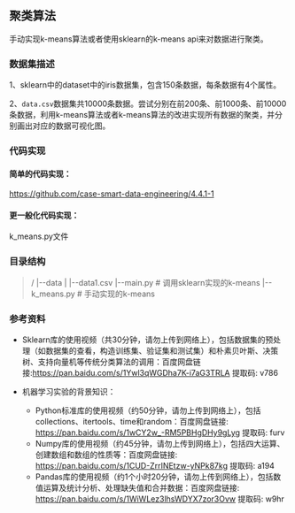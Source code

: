## 聚类算法

手动实现k-means算法或者使用sklearn的k-means api来对数据进行聚类。



### 数据集描述

1、sklearn中的dataset中的iris数据集，包含150条数据，每条数据有4个属性。

2、`data.csv`数据集共10000条数据。尝试分别在前200条、前1000条、前10000条数据，利用k-means算法或者k-means算法的改进实现所有数据的聚类，并分别画出对应的数据可视化图。



### 代码实现

#### 简单的代码实现：

https://github.com/case-smart-data-engineering/4.4.1-1

#### 更一般化代码实现：

k_means.py文件



### 目录结构

> /
> |--data
> |  |--data1.csv
> |--main.py # 调用sklearn实现的k-means
> |--k_means.py # 手动实现的k-means



### 参考资料

- Sklearn库的使用视频（共30分钟，请勿上传到网络上），包括数据集的预处理（如数据集的查看，构造训练集、验证集和测试集）和朴素贝叶斯、决策树、支持向量机等传统分类算法的调用：百度网盘链接:https://pan.baidu.com/s/1Ywl3qWGDha7K-i7aG3TRLA 提取码: v786

- 机器学习实验的背景知识：
  - Python标准库的使用视频（约50分钟，请勿上传到网络上），包括collections、itertools、time和random：百度网盘链接: https://pan.baidu.com/s/1wCY2w_-RM5PBHgDHy9gLyg 提取码: furv
  - Numpy库的使用视频（约45分钟，请勿上传到网络上），包括四大运算、创建数组和数组的性质等：百度网盘链接: https://pan.baidu.com/s/1CUD-ZrrINEtzw-yNPk87kg 提取码: a194
  - Pandas库的使用视频（约1个小时20分钟，请勿上传到网络上），包括数值运算及统计分析、处理缺失值和合并数据：百度网盘链接: https://pan.baidu.com/s/1WiWLez3lhsWDYX7zor3Ovw 提取码: w9hr

